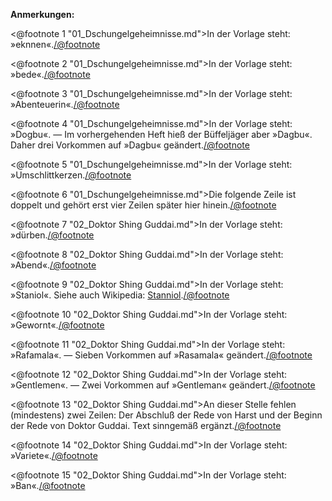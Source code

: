 <strong>Anmerkungen:</strong>

<@footnote 1 "01_Dschungelgeheimnisse.md">In der Vorlage steht: »eknnen«.</@footnote>

<@footnote 2 "01_Dschungelgeheimnisse.md">In der Vorlage steht: »bede«.</@footnote>

<@footnote 3 "01_Dschungelgeheimnisse.md">In der Vorlage steht: »Abenteuerin«.</@footnote>

<@footnote 4 "01_Dschungelgeheimnisse.md">In der Vorlage steht: »Dogbu«. — Im vorhergehenden Heft hieß der Büffeljäger aber »Dagbu«. Daher drei Vorkommen auf »Dagbu« geändert.</@footnote>

<@footnote 5 "01_Dschungelgeheimnisse.md">In der Vorlage steht: »Umschlittkerzen.</@footnote>

<@footnote 6 "01_Dschungelgeheimnisse.md">Die folgende Zeile ist doppelt und gehört erst vier Zeilen später hier hinein.</@footnote>

<@footnote 7 "02_Doktor Shing Guddai.md">In der Vorlage steht: »dürben.</@footnote>

<@footnote 8 "02_Doktor Shing Guddai.md">In der Vorlage steht: »Abend«.</@footnote>

<@footnote 9 "02_Doktor Shing Guddai.md">In der Vorlage steht: »Staniol«. Siehe auch Wikipedia: <a href="https://de.wikipedia.org/wiki/Stanniol">Stanniol</a>.</@footnote>

<@footnote 10 "02_Doktor Shing Guddai.md">In der Vorlage steht: »Gewornt«.</@footnote>

<@footnote 11 "02_Doktor Shing Guddai.md">In der Vorlage steht: »Rafamala«. — Sieben Vorkommen auf »Rasamala« geändert.</@footnote>

<@footnote 12 "02_Doktor Shing Guddai.md">In der Vorlage steht: »Gentlemen«. — Zwei Vorkommen auf »Gentleman« geändert.</@footnote>

<@footnote 13 "02_Doktor Shing Guddai.md">An dieser Stelle fehlen (mindestens) zwei Zeilen: Der Abschluß der Rede von Harst und der Beginn der Rede von Doktor Guddai. Text sinngemäß ergänzt.</@footnote>

<@footnote 14 "02_Doktor Shing Guddai.md">In der Vorlage steht: »Variete«.</@footnote>

<@footnote 15 "02_Doktor Shing Guddai.md">In der Vorlage steht: »Ban«.</@footnote>

